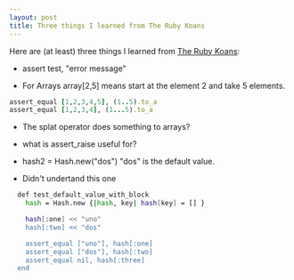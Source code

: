 ```yaml
---
layout: post
title: Three things I learned from The Ruby Koans
---
```


Here are (at least) three things I learned from [The Ruby Koans](http://rubykoans.com/):

- assert test, "error message"

- For Arrays array[2,5] means start at the element 2 and take 5 elements.

```rb
assert_equal [1,2,3,4,5], (1..5).to_a
assert_equal [1,2,3,4], (1...5).to_a
```

- The splat operator does something to arrays?

- what is assert_raise useful for?

- hash2 = Hash.new("dos") "dos" is the default value.

- Didn't undertand this one
```sh
  def test_default_value_with_block
    hash = Hash.new {|hash, key| hash[key] = [] }

    hash[:one] << "uno"
    hash[:two] << "dos"

    assert_equal ["uno"], hash[:one]
    assert_equal ["dos"], hash[:two]
    assert_equal nil, hash[:three]
  end
  ```
